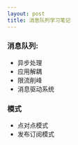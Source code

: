 ```yaml
---
layout: post
title: 消息队列学习笔记
---
```



### 消息队列:
+ 异步处理
+ 应用解耦
+ 限流削峰
+ 消息驱动系统

### 模式
+ 点对点模式
+ 发布订阅模式


